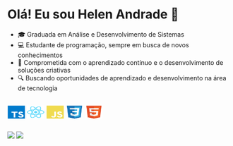 # Olá! Eu sou Helen Andrade 👋

- 🎓 Graduada em Análise e Desenvolvimento de Sistemas
- 💻 Estudante de programação, sempre em busca de novos conhecimentos
- 🎯 Comprometida com o aprendizado contínuo e o desenvolvimento de soluções criativas
- 🔍 Buscando oportunidades de aprendizado e desenvolvimento na área de tecnologia

<div style="display: inline_block"><br>
  <img align="center" alt="Ts" height="30" width="40" src="https://raw.githubusercontent.com/devicons/devicon/master/icons/typescript/typescript-plain.svg">
  <img align="center" alt="React" height="30" width="40" src="https://raw.githubusercontent.com/devicons/devicon/master/icons/react/react-original.svg">
  <img align="center" alt="Js" height="30" width="40" src="https://raw.githubusercontent.com/devicons/devicon/master/icons/javascript/javascript-plain.svg">
  <img align="center" alt="CSS" height="30" width="40" src="https://raw.githubusercontent.com/devicons/devicon/master/icons/css3/css3-original.svg">
  <img align="center" alt="HTML" height="30" width="40" src="https://raw.githubusercontent.com/devicons/devicon/master/icons/html5/html5-original.svg">
</div>

##
 
<div> 
  <a href="http://linkedin.com/in/helen-andrade-de-oliveira" target="_blank"><img src="https://img.shields.io/badge/-LinkedIn-%230077B5?style=for-the-badge&logo=linkedin&logoColor=white"         
  target="_blank"></a> 
  <a href="https://github.com/helenandrade" target="_blank"><img src="https://img.shields.io/badge/-GitHub-%23000000?style=for-the-badge&logo=github&logoColor=white" target="_blank"></a>
</div>
